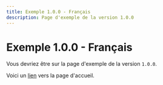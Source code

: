 ```yaml
---
title: Exemple 1.0.0 - Français
description: Page d'exemple de la version 1.0.0
---
```


# Exemple 1.0.0 - Français

Vous devriez être sur la page d'exemple de la version `1.0.0`.

Voici un [lien](./index.md) vers la page d'accueil.

